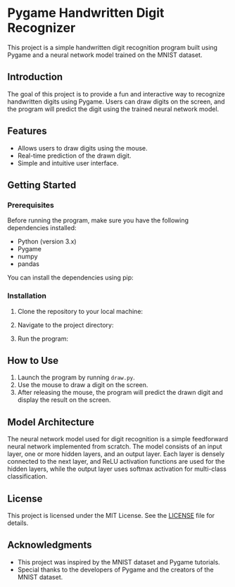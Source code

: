 # Pygame Handwritten Digit Recognizer

This project is a simple handwritten digit recognition program built using Pygame and a neural network model trained on the MNIST dataset.

## Introduction

The goal of this project is to provide a fun and interactive way to recognize handwritten digits using Pygame. Users can draw digits on the screen, and the program will predict the digit using the trained neural network model.

## Features

- Allows users to draw digits using the mouse.
- Real-time prediction of the drawn digit.
- Simple and intuitive user interface.

## Getting Started

### Prerequisites

Before running the program, make sure you have the following dependencies installed:

- Python (version 3.x)
- Pygame
- numpy
- pandas

You can install the dependencies using pip:


### Installation

1. Clone the repository to your local machine:



2. Navigate to the project directory:


3. Run the program:


## How to Use

1. Launch the program by running `draw.py`.
2. Use the mouse to draw a digit on the screen.
3. After releasing the mouse, the program will predict the drawn digit and display the result on the screen.

## Model Architecture

The neural network model used for digit recognition is a simple feedforward neural network implemented from scratch. The model consists of an input layer, one or more hidden layers, and an output layer. Each layer is densely connected to the next layer, and ReLU activation functions are used for the hidden layers, while the output layer uses softmax activation for multi-class classification.

## License

This project is licensed under the MIT License. See the [LICENSE](LICENSE) file for details.

## Acknowledgments

- This project was inspired by the MNIST dataset and Pygame tutorials.
- Special thanks to the developers of Pygame and the creators of the MNIST dataset.
